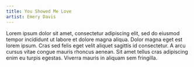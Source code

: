 ```yaml
---
title: You Showed Me Love
artist: Emery Davis
---
```

Lorem ipsum dolor sit amet, consectetur adipiscing elit, sed do eiusmod tempor incididunt ut labore et dolore magna aliqua. Dolor magna eget est lorem ipsum. Cras sed felis eget velit aliquet sagittis id consectetur. A arcu cursus vitae congue mauris rhoncus aenean. Sit amet tellus cras adipiscing enim eu turpis egestas. Viverra mauris in aliquam sem fringilla.